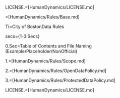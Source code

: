 LICENSE.=[HumanDynamics/LICENSE.md]

=[HumanDynamics/Rules/Base.md]

Ti=City of BostonData Rules

secs={1-3.Secs}

0.Sec=Table of Contents and File Naming (Example/Placeholder/NonOfficial)

1.=[HumanDynamics/Rules/Scope.md]

2.=[HumanDynamics/Rules/OpenDataPolicy.md]

3.=[HumanDynamics/Rules/ProtectedDataPolicy.md]

LICENSE.=[HumanDynamics/LICENSE.md]
